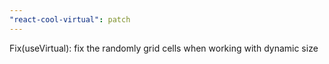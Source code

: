 ```yaml
---
"react-cool-virtual": patch
---
```


Fix(useVirtual): fix the randomly grid cells when working with dynamic size
